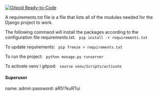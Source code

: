 [![Gitpod Ready-to-Code](https://img.shields.io/badge/Gitpod-Ready--to--Code-blue?logo=gitpod)](https://gitpod.io/#https://gitlab.stud.idi.ntnu.no/tdt4140/landsby-4/gruppe-61/sellpoint)

A requirements.txt file is a file that lists all of the modules needed for the Django project to work.

The following command will install the packages according to the configuration file requirements.txt.
 ` pip install -r requirements.txt`

To update requirements:
` pip freeze > requirements.txt`

To run the project:
 ` python manage.py runserver`

To activate venv i gitpod: ` source venv/Scripts/activate`

#### Superuser
name: admin
password: aR5!?kuRTui


